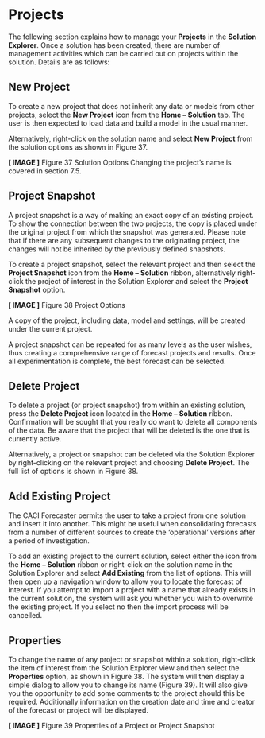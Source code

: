 # Projects


The following section explains how to manage your **Projects** in the **Solution Explorer**.  Once a solution has been created, there are number of management activities which can be carried out on projects within the solution.  Details are as follows:


## New Project
To create a new project that does not inherit any data or models from other projects, select the **New Project** icon from the **Home – Solution** tab.  The user is then expected to load data and build a model in the usual manner.

Alternatively, right-click on the solution name and select **New Project** from the solution options as shown in Figure 37. 
 
**[ IMAGE ]**
Figure 37 Solution Options
Changing the project’s name is covered in section 7.5. 


## Project Snapshot
A project snapshot is a way of making an exact copy of an existing project.  To show the connection between the two projects, the copy is placed under the original project from which the snapshot was generated.  Please note that if there are any subsequent changes to the originating project, the changes will not be inherited by the previously defined snapshots.

To create a project snapshot, select the relevant project and then select the **Project Snapshot** icon from the **Home – Solution** ribbon, alternatively right-click the project of interest in the Solution Explorer and select the **Project Snapshot** option.  

**[ IMAGE ]**
Figure 38 Project Options

A copy of the project, including data, model and settings, will be created under the current project.  

A project snapshot can be repeated for as many levels as the user wishes, thus creating a comprehensive range of forecast projects and results.  Once all experimentation is complete, the best forecast can be selected.


## Delete Project
To delete a project (or project snapshot) from within an existing solution, press the **Delete Project** icon located in the **Home – Solution** ribbon.  Confirmation will be sought that you really do want to delete all components of the data.  Be aware that the project that will be deleted is the one that is currently active.

Alternatively, a project or snapshot can be deleted via the Solution Explorer by right-clicking on the relevant project and choosing **Delete Project**.  The full list of options is shown in Figure 38. 


## Add Existing Project
The CACI Forecaster permits the user to take a project from one solution and insert it into another.  This might be useful when consolidating forecasts from a number of different sources to create the ‘operational’ versions after a period of investigation.

To add an existing project to the current solution, select either the icon from the **Home – Solution** ribbon or right-click on the solution name in the Solution Explorer and select **Add Existing** from the list of options.  This will then open up a navigation window to allow you to locate the forecast of interest.  If you attempt to import a project with a name that already exists in the current solution, the system will ask you whether you wish to overwrite the existing project.  If you select no then the import process will be cancelled.


## Properties
To change the name of any project or snapshot within a solution, right-click the item of interest from the Solution Explorer view and then select the **Properties** option, as shown in Figure 38.  The system will then display a simple dialog to allow you to change its name (Figure 39).  It will also give you the opportunity to add some comments to the project should this be required.  Additionally information on the creation date and time and creator of the forecast or project will be displayed.


**[ IMAGE ]**
Figure 39 Properties of a Project or Project Snapshot